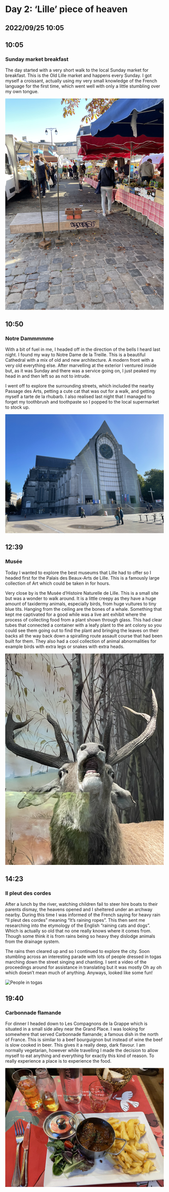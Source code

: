 # Day 2: ‘Lille’ piece of heaven
## 2022/09/25 10:05

## 10:05
### Sunday market breakfast

The day started with a very short walk to the local Sunday market for breakfast. This is the Old Lille market and happens every Sunday. I got myself a croissant, actually using my very small knowledge of the French language for the first time, which went well with only a little stumbling over my own tongue. 

![Market](https://raw.githubusercontent.com/benknight135/thirty-knights/main/api/data/posts/day2/market.jpeg)

## 10:50
### Notre Dammmmme

With a bit of fuel in me, I headed off in the direction of the bells I heard last night. I found my way to Notre Dame de la Treille. This is a beautiful Cathedral with a mix of old and new architecture. A modern front with a very old everything else. After marvelling at the exterior I ventured inside but, as it was Sunday and there was a service going on, I just peaked my head in and then left so as not to intrude.

I went off to explore the surrounding streets, which included the nearby Passage des Arts, petting a cute cat that was out for a walk, and getting myself a tarte de la rhubarb. I also realised last night that I managed to forget my toothbrush and toothpaste so I popped to the local supermarket to stock up.

![Cathedral](https://raw.githubusercontent.com/benknight135/thirty-knights/main/api/data/posts/day2/cathedral.jpeg)

## 12:39
### Musée

Today I wanted to explore the best  museums that Lille had to offer so I headed first for the Palais des Beaux-Arts de Lille. This is a famously large collection of Art which could be taken in for hours. 

Very close by is the Musée d’Histoire Naturelle de Lille. This is a small site but was a wonder to walk around. It is a little creepy as they have a huge amount of taxidermy animals, especially birds, from huge vultures to tiny blue tits. Hanging from the ceiling are the bones of a whale. Something that kept me captivated for a good while was a live ant exhibit where the process of collecting food from a plant shown through glass. This had clear tubes that connected a container with a leafy plant to the ant colony so you could see them going out to find the plant and bringing the leaves on their backs all the way back down a spiralling route assault course that had been built for them. They also had a cool collection of animal abnormalities for example birds with extra legs or snakes with extra heads.

![Deer](https://raw.githubusercontent.com/benknight135/thirty-knights/main/api/data/posts/day2/deer.jpeg)

## 14:23
### Il pleut des cordes

After a lunch by the river, watching children fail to steer hire boats to their parents dismay, the heavens opened and I sheltered under an archway nearby. During this time I was informed of the French saying for heavy rain “Il pleut des cordes” meaning “It’s raining ropes”. This then sent me researching into the etymology of the English “raining cats and dogs”. Which is actually so old that no one really knows where it comes from. Though some think it is from rains being so heavy they dislodge animals from the drainage system.

The rains then cleared up and so I continued to explore the city. Soon stumbling across an interesting parade with lots of people dressed in togas marching down the street singing and chanting. I sent a video of the proceedings around for assistance in translating but it was mostly Oh ay oh which doesn’t mean much of anything. Anyways, looked like some fun! 

![People in togas](https://raw.githubusercontent.com/benknight135/thirty-knights/main/api/data/posts/day2/toga-people.jpeg)

## 19:40
### Carbonnade flamande

For dinner I headed down to Les Compagnons de la Grappe which is situated in a small side alley near the Grand Place. I was looking for somewhere that served Carbonnade flamande; a famous dish in the north of France. This is similar to a beef bourguignon but instead of wine the beef is slow cooked in beer. This gives it a really deep, dark flavour. I am normally vegetarian, however while travelling I made the decision to allow myself to eat anything and everything for exactly this kind of reason. To really experience a place is to experience the food. 

![Carbonnade flamande](https://raw.githubusercontent.com/benknight135/thirty-knights/main/api/data/posts/day2/dinner.jpeg)